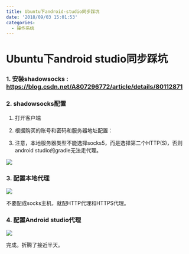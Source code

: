```yaml
---
title: Ubuntu下android-studio同步踩坑
date: '2018/09/03 15:01:53'
categories:
  - 操作系统
---
```


# Ubuntu下android studio同步踩坑

### 1. 安装shadowsocks : https://blog.csdn.net/A807296772/article/details/80112871

### 2. shadowsocks配置

1. 打开客户端

2. 根据购买的账号和密码和服务器地址配置：
3. 注意，本地服务器类型不能选择socks5，而是选择第二个HTTP(S)，否则android studio的gradle无法走代理。

![](https://upload-images.jianshu.io/upload_images/7177220-fb5af5f0973e767a.png?imageMogr2/auto-orient/strip%7CimageView2/2/w/1240)

### 3. 配置本地代理

![](https://upload-images.jianshu.io/upload_images/7177220-93d3e65be75043cb.png?imageMogr2/auto-orient/strip%7CimageView2/2/w/1240)

不要配成socks主机，就配HTTP代理和HTTPS代理。

### 4. 配置Android studio代理

![](https://upload-images.jianshu.io/upload_images/7177220-77aaadafaa6ce025.png?imageMogr2/auto-orient/strip%7CimageView2/2/w/1240)

完成。折腾了接近半天。
                                                                                                                                                                                                                                                                                                                                                                                                                                                                                                                                                                                                                                                                                                                                                                                                                                                                                                                                                                                                                                                                                                                                                                                                                                                                                                                                                                                                                                                                                                                                                                                                                                                                                                                                                                                                                                                                                                                                                                                                                                                                                                                                                                                                                                                                                                                                                                                                                                                                                                                                                                                                                                                                                                                                                                                                                                                                                                                                                                                                                                                                                                                                                                                                                                                                                                                                                                                                                                                                                                                                                                                                                                                                                                                                                                                                                                                                                                                                                                                                                                                                                                                                                                                                                                                                                                                                                                                                                                                                                                                                                                                                                                                                                                                                                                                                                                                                                                                                                                                                                                                                                                                                                                                                                                                                                                                                                                                                                                                                                                                                                                                                                                                                                                                                                                                                                                                                                                                                                                                                                                                                                                                                                                                                                                                                                                                                                                                                                                                                                                                                                                                                                                                                                                                                                                                                                                                                                                                                                                                                                                                                                                                                                                                                                                                                                                                                                                                                                                                                                                                                                                                                                                                                                                                                                                                                                                                                                                                                                                                                                                                                                                                                                                                                                                                                                                                                                                                                                                                                                                                                                                                                                                                                                                                                                                                                                                                                                                                                                                                                                                                                                                                                                                                                                                                                                                                                                                                                                                                                                                                                                                                                                                                                                                      